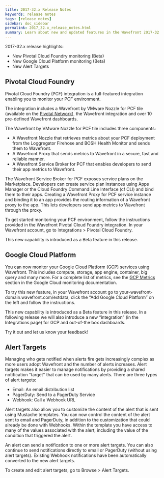 ```yaml
---
title: 2017-32.x Release Notes
keywords: release notes
tags: [release notes]
sidebar: doc_sidebar
permalink: 2017_32.x_release_notes.html
summary: Learn about new and updated features in the Wavefront 2017-32.x release.
---
```


2017-32.x release highlights: 
- New Pivotal Cloud Foundry monitoring (Beta)
- New Google Cloud Platform monitoring (Beta)
- New Alert Targets

## Pivotal Cloud Foundry

Pivotal Cloud Foundry (PCF) integration is a full-featured integration enabling you to monitor your PCF environment.

The integration includes a Wavefront by VMware Nozzle for PCF tile (available on the [Pivotal Network](https://network.pivotal.io/products/wavefront-nozzle)), the Wavefront integration and over 10 pre-defined Wavefront dashboards.

The Wavefront by VMware Nozzle for PCF tile includes three components:
- A Wavefront Nozzle that retrieves metrics about your PCF deployment from the Loggregator Firehose and BOSH Health Monitor and sends them to Wavefront.
- A Wavefront Proxy that sends metrics to Wavefront in a secure, fast and reliable manner.
- A Wavefront Service Broker for PCF that enables developers to send their app metrics to Wavefront.

The Wavefront Service Broker for PCF exposes service plans on the Marketplace. Developers can create service plan instances using Apps Manager or the Cloud Foundry Command Line Interface (cf CLI) and bind them to their apps. Creating a Wavefront Proxy for PCF service instance and binding it to an app provides the routing information of a Wavefront proxy to the app. This lets developers send app metrics to Wavefront through the proxy.

To get started monitoring your PCF environment, follow the instructions provided in the Wavefront Pivotal Cloud Foundry integration. In your Wavefront account, go to Integrations > Pivotal Cloud Foundry.

This new capability is introduced as a Beta feature in this release.

## Google Cloud Platform

You can now monitor your Google Cloud Platform (GCP) services using Wavefront. This includes compute, storage, app engine, container, big query and many more.   For a complete list of metrics, see the [GCP Metrics](https://cloud.google.com/monitoring/api/metrics#gcp) section in the Google Cloud monitoring documentation.

To try this new feature, in your Wavefront account go to your-wavefront-domain.wavefront.com/extdata, click the “Add Google Cloud Platform” on the left and follow the instructions.

This new capability is introduced as a Beta feature in this release. In a following release we will also introduce a new “integration” (in the Integrations page) for GCP and out-of-the box dashboards.

Try it out and let us know your feedback!

## Alert Targets

Managing who gets notified when alerts fire gets increasingly complex as more users adopt Wavefront and the number of alerts increases. Alert targets makes it easier to manage notifications by providing a shared notification "target" that can be used by many alerts. There are three types of alert targets:

- Email: An email distribution list
- PagerDuty: Send to a PagerDuty Service
- Webhook: Call a Webhook URL

Alert targets also allow you to customize the content of the alert that is sent using Mustache templates. You can now control the content of the alert sent to email and PagerDuty, in addition to the customization that could already be done with Webhooks. Within the template you have access to many of the values associated with the alert, including the value of the condition that triggered the alert.

An alert can send a notification to one or more alert targets. You can also continue to send notifications directly to email or PagerDuty (without using alert targets). Existing Webhook notifications have been automatically converted to the new alert targets.

To create and edit alert targets, go to Browse > Alert Targets. 

